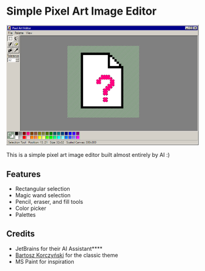 # Simple Pixel Art Image Editor

![Logo](/Assets/Screenshot.png)

This is a simple pixel art image editor built almost entirely by AI :)

## Features

- Rectangular selection
- Magic wand selection
- Pencil, eraser, and fill tools
- Color picker
- Palettes

## Credits

- JetBrains for their AI Assistant****
- [Bartosz Korczyński](https://github.com/BAndysc) for the classic theme
- MS Paint for inspiration